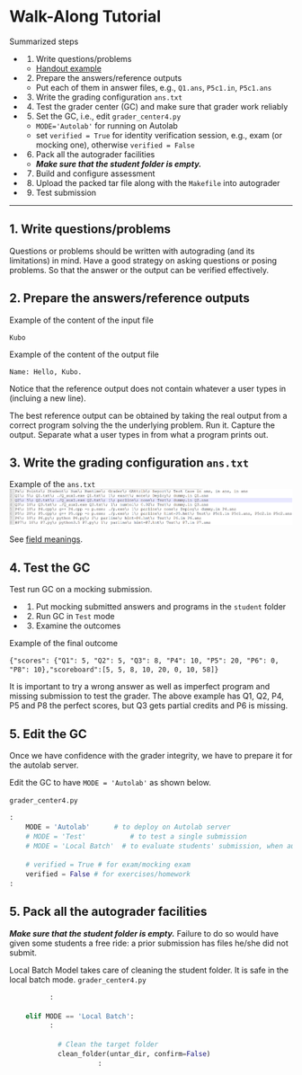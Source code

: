 # Walk-Along Tutorial

Summarized steps
* 1. Write questions/problems
  * [Handout example](https://github.com/tatpongkatanyukul/Autolab/blob/main/handout.pdf)
* 2. Prepare the answers/reference outputs
  * Put each of them in answer files, e.g., ```Q1.ans```, ```P5c1.in```, ```P5c1.ans```
* 3. Write the grading configuration ```ans.txt```
* 4. Test the grader center (GC) and make sure that grader work reliably
* 5. Set the GC, i.e., edit ```grader_center4.py``` 
  * ```MODE='Autolab'``` for running on Autolab
  * set ```verified = True``` for identity verification session, e.g., exam (or mocking one), otherwise ```verified = False```
* 6. Pack all the autograder facilities
  * ***Make sure that the student folder is empty.***
* 7. Build and configure assessment
* 8. Upload the packed tar file along with the ```Makefile``` into autograder
* 9. Test submission

---

## 1. Write questions/problems

Questions or problems should be written with autograding (and its limitations) in mind.
Have a good strategy on asking questions or posing problems. So that the answer or the output can be verified effectively.

## 2. Prepare the answers/reference outputs

Example of the content of the input file
```
Kubo

```

Example of the content of the output file
```
Name: Hello, Kubo.

```

Notice that the reference output does not contain whatever a user types in (incluing a new line).

The best reference output can be obtained by taking the real output from a correct program solving the the underlying problem. Run it. Capture the output. Separate what a user types in from what a program prints out.


## 3. Write the grading configuration ```ans.txt```

Example of the ```ans.txt```
![ans.txt](https://github.com/tatpongkatanyukul/Autolab/blob/main/tutorial/anstxt.png)

See [field meanings](https://github.com/tatpongkatanyukul/Autolab/blob/main/tutorial/tutorial.md#anstxt).

## 4. Test the GC

Test run GC on a mocking submission.
  * 1. Put mocking submitted answers and programs in the ```student``` folder
  * 2. Run GC in ```Test``` mode
  * 3. Examine the outcomes

Example of the final outcome
```
{"scores": {"Q1": 5, "Q2": 5, "Q3": 8, "P4": 10, "P5": 20, "P6": 0, "P8": 10},"scoreboard":[5, 5, 8, 10, 20, 0, 10, 58]}
```

It is important to try a wrong answer as well as imperfect program and missing submission to test the grader.
The above example has Q1, Q2, P4, P5 and P8 the perfect scores, but Q3 gets partial credits and P6 is missing.

## 5. Edit the GC

Once we have confidence with the grader integrity, we have to prepare it for the autolab server. 

Edit the GC to have ```MODE = 'Autolab'``` as shown below.

```grader_center4.py```
```Python
:
    MODE = 'Autolab'      # to deploy on Autolab server
    # MODE = 'Test'           # to test a single submission
    # MODE = 'Local Batch'  # to evaluate students' submission, when autolab fails

    # verified = True # for exam/mocking exam
    verified = False # for exercises/homework
:
```


## 5. Pack all the autograder facilities

***Make sure that the student folder is empty.*** Failure to do so would have given some students a free ride: a prior submission has files he/she did not submit.

Local Batch Model takes care of cleaning the student folder. It is safe in the local batch mode.
```grader_center4.py```
```Python
          :

    elif MODE == 'Local Batch':
          :

            # Clean the target folder
            clean_folder(untar_dir, confirm=False)
                      :
```

